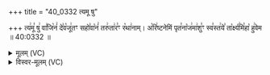 +++
title = "40_0332 त्यमू षु"

+++
त्य꣢मू꣣ षु꣢ वा꣣जि꣡नं꣢ दे꣣व꣡जू꣢तꣳ सहो꣣वा꣡नं꣢ तरु꣢ता꣢र꣣ꣳ र꣡था꣢नाम्। अ꣡रि꣢ष्टनेमिं पृत꣣ना꣡ज꣢मा꣢शु꣣ꣳ स्व꣣स्त꣢ये꣣ ता꣡र्क्ष्य꣢मि꣣हा꣡ हु꣢वेम ॥ 40:0332 ॥

<details><summary>मूलम् (VC)</summary>

त्य꣢मू꣣ षु꣢ वा꣣जि꣡नं꣢ दे꣣व꣡जू꣢तꣳ सहो꣣वा꣡नं꣢ तरु꣢ता꣢रं꣣ र꣡था꣢नाम् । अ꣡रि꣢ष्टनेमिं पृत꣣ना꣡ज꣢मा꣢शु꣣ꣳ स्व꣣स्त꣢ये꣣ ता꣡र्क्ष्य꣢मि꣣हा꣡ हु꣢वेम ॥३३२॥
</details>

<details><summary>विस्वर-मूलम् (VC)</summary>

त्यमू षु वाजिनं देवजूतꣳ सहोवानं तरुतारं रथानाम् । अरिष्टनेमिं पृतनाजमाशुꣳ स्वस्तये तार्क्ष्यमिहा हुवेम ॥३३२॥
</details>